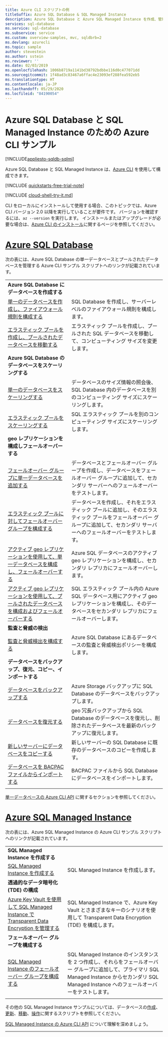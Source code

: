 ```yaml
---
title: Azure CLI スクリプトの例
titleSuffix: Azure SQL Database & SQL Managed Instance
description: Azure SQL Database と Azure SQL Managed Instance を作成、管理するための Azure CLI サンプル スクリプト
services: sql-database
ms.service: sql-database
ms.subservice: service
ms.custom: overview-samples, mvc, sqldbrb=2
ms.devlang: azurecli
ms.topic: sample
author: stevestein
ms.author: sstein
ms.reviewer: ''
ms.date: 02/03/2019
ms.openlocfilehash: 1006b8719a1141bd38792bdbbe116d0c477071dd
ms.sourcegitcommit: 1f48ad3c83467a6ffac4e23093ef288fea592eb5
ms.translationtype: HT
ms.contentlocale: ja-JP
ms.lasthandoff: 05/29/2020
ms.locfileid: "84190054"
---
```

# <a name="azure-cli-samples-for-azure-sql-database-and-sql-managed-instance"></a>Azure SQL Database と SQL Managed Instance のための Azure CLI サンプル 
 
[!INCLUDE[appliesto-sqldb-sqlmi](../includes/appliesto-sqldb-sqlmi.md)]

Azure SQL Database と SQL Managed Instance は、<a href="/cli/azure">Azure CLI</a> を使用して構成できます。

[!INCLUDE [quickstarts-free-trial-note](../../../includes/quickstarts-free-trial-note.md)]

[!INCLUDE [cloud-shell-try-it.md](../../../includes/cloud-shell-try-it.md)]

CLI をローカルにインストールして使用する場合、このトピックでは、Azure CLI バージョン 2.0 以降を実行していることが要件です。 バージョンを確認するには、`az --version` を実行します。 インストールまたはアップグレードが必要な場合は、[Azure CLI のインストール](/cli/azure/install-azure-cli)に関するページを参照してください。

# <a name="azure-sql-database"></a>[Azure SQL Database](#tab/single-database)

次の表には、Azure SQL Database の単一データベースとプールされたデータベースを管理する Azure CLI サンプル スクリプトへのリンクが記載されています。 

| | |
|---|---|
|**Azure SQL Database にデータベースを作成する**||
| [単一のデータベースを作成し、ファイアウォール規則を構成する](scripts/create-and-configure-database-cli.md) | SQL Database を作成し、サーバーレベルのファイアウォール規則を構成します。 |
| [エラスティック プールを作成し、プールされたデータベースを移動する](scripts/move-database-between-elastic-pools-cli.md) | エラスティック プールを作成し、プールされた SQL データベースを移動して、コンピューティング サイズを変更します。 |
|**Azure SQL Database のデータベースをスケーリングする**||
| [単一のデータベースをスケーリングする](scripts/monitor-and-scale-database-cli.md) | データベースのサイズ情報の照会後、SQL Database 内のデータベースを別のコンピューティング サイズにスケーリングします。 |
| [エラスティック プールをスケーリングする](scripts/scale-pool-cli.md) | SQL エラスティック プールを別のコンピューティング サイズにスケーリングします。 |
|**geo レプリケーションを構成しフェールオーバーする**||
| [フェールオーバー グループに単一データベースを追加する](scripts/add-database-to-failover-group-cli.md)| データベースとフェールオーバー グループを作成し、データベースをフェールオーバー グループに追加して、セカンダリ サーバーへのフェールオーバーをテストします。 |
| [エラスティック プールに対してフェールオーバー グループを構成する](../../sql-database/scripts/sql-database-add-elastic-pool-to-failover-group-cli.md) | データベースを作成し、それをエラスティック プールに追加し、そのエラスティック プールをフェールオーバー グループに追加して、セカンダリ サーバーへのフェールオーバーをテストします。 |
| [アクティブ geo レプリケーションを使用して、単一データベースを構成し、フェールオーバーする](../../sql-database/scripts/sql-database-setup-geodr-and-failover-database-cli.md)| Azure SQL データベースのアクティブ geo レプリケーションを構成し、セカンダリ レプリカにフェールオーバーします。 |
| [アクティブ geo レプリケーションを使用して、プールされたデータベースを構成およびフェールオーバーする](../../sql-database/scripts/sql-database-setup-geodr-and-failover-pool-cli.md)| SQL エラスティック プール内の Azure SQL データベース用にアクティブ geo レプリケーションを構成し、そのデータベースをセカンダリ レプリカにフェールオーバーします。 |
| **監査と脅威の検出** |
| [監査と脅威検出を構成する](../../sql-database/scripts/sql-database-auditing-and-threat-detection-cli.md)| Azure SQL Database にあるデータベースの監査と脅威検出ポリシーを構成します。 |
| **データベースをバックアップ、復元、コピー、インポートする**||
| [データベースをバックアップする](../../sql-database/scripts/sql-database-backup-database-cli.md)| Azure Storage バックアップに SQL Database のデータベースをバックアップします。 |
| [データベースを復元する](../../sql-database/scripts/sql-database-restore-database-cli.md)| geo 冗長バックアップから SQL Database のデータベースを復元し、削除されたデータベースを最新のバックアップに復元します。 |
| [新しいサーバーにデータベースをコピーする](../../sql-database/scripts/sql-database-copy-database-to-new-server-cli.md) | 新しいサーバーの SQL Database に既存のデータベースのコピーを作成します。 |
| [データベースを BACPAC ファイルからインポートする](../../sql-database/scripts/sql-database-import-from-bacpac-cli.md)| BACPAC ファイルから SQL Database にデータベースをインポートします。 |
|||

[単一データベースの Azure CLI API](single-database-manage.md#azure-cli) に関するセクションを参照してください。

# <a name="azure-sql-managed-instance"></a>[Azure SQL Managed Instance](#tab/managed-instance)

次の表には、Azure SQL Managed Instance の Azure CLI サンプル スクリプトへのリンクが記載されています。

| | |
|---|---|
| **SQL Managed Instance を作成する**||
| [SQL Managed Instance を作成する](../../sql-database/scripts/sql-database-create-configure-managed-instance-cli.md)| SQL Managed Instance を作成します。 |
| **透過的なデータ暗号化 (TDE) の構成**||
| [Azure Key Vault を使用して SQL Managed Instance で Transparent Data Encryption を管理する](../../sql-database/scripts/transparent-data-encryption-byok-sql-managed-instance-cli.md)| SQL Managed Instance で、Azure Key Vault とさまざまなキーのシナリオを使用して Transparent Data Encryption (TDE) を構成します。 |
|**フェールオーバー グループを構成する**||
| [SQL Managed Instance のフェールオーバー グループを構成する](../../sql-database/scripts/sql-database-add-managed-instance-to-failover-group-cli.md) | SQL Managed Instance のインスタンスを 2 つ作成し、それらをフェールオーバー グループに追加して、プライマリ SQL Managed Instance からセカンダリ SQL Managed Instance へのフェールオーバーをテストします。 |
|||

その他の SQL Managed Instance サンプルについては、データベースの[作成](https://blogs.msdn.microsoft.com/sqlserverstorageengine/20../../create-azure-sql-managed-instance-using-azure-cli/)、[更新](https://blogs.msdn.microsoft.com/sqlserverstorageengine/20../../modify-azure-sql-database-managed-instance-using-azure-cli/)、[移動](https://blogs.msdn.microsoft.com/sqlserverstorageengine/20../../cross-instance-point-in-time-restore-in-azure-sql-database-managed-instance/)、[操作](https://medium.com/azure-sqldb-managed-instance/working-with-sql-managed-instance-using-azure-cli-611795fe0b44)に関するスクリプトを参照してください。

[SQL Managed Instance の Azure CLI API](../managed-instance/api-references-create-manage-instance.md#azure-cli-create-and-manage-managed-instances) について理解を深めましょう。

---

